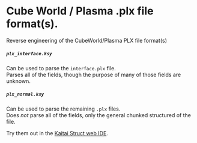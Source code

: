 # Cube World / Plasma .plx file format(s).
Reverse engineering of the CubeWorld/Plasma PLX file format(s)

##### `plx_interface.ksy`
Can be used to parse the `interface.plx` file.  
Parses all of the fields, though the purpose of many of those fields are unknown.

##### `plx_normal.ksy`
Can be used to parse the remaining `.plx` files.  
Does _*not*_ parse all of the fields, only the general chunked structured of the file.


Try them out in the [Kaitai Struct web IDE](http://ide.kaitai.io/).
